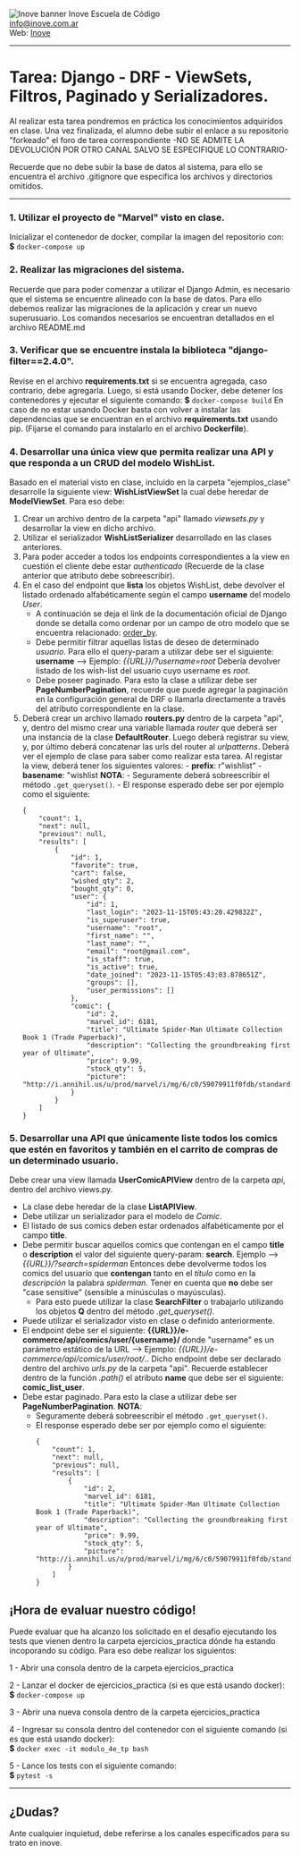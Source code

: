 ![Inove banner](/inove.jpg)
Inove Escuela de Código\
info@inove.com.ar\
Web: [Inove](http://inove.com.ar)

---
# Tarea: Django - DRF - ViewSets, Filtros, Paginado y Serializadores.

Al realizar esta tarea pondremos en práctica los conocimientos adquiridos en clase.
Una vez finalizada, el alumno debe subir el enlace a su repositorio "forkeado" el foro de tarea correspondiente -NO SE ADMITE LA DEVOLUCIÓN POR OTRO CANAL SALVO SE ESPECIFIQUE LO CONTRARIO- 

Recuerde que no debe subir la base de datos al sistema, para ello se encuentra el archivo .gitignore que especifica los archivos y directorios omitidos.

---


### 1. Utilizar el proyecto de "Marvel" visto en clase.
Inicializar el contenedor de docker, compilar la imagen del repositorio con:
**$** `docker-compose up` 


### 2. Realizar las migraciones del sistema.
Recuerde que para poder comenzar a utilizar el Django Admin, es necesario que el sistema se encuentre alineado con la base de datos. Para ello debemos realizar las migraciones de la aplicación y crear un nuevo superusuario.
Los comandos necesarios se encuentran detallados en el archivo README.md


### 3. Verificar que se encuentre instala la biblioteca "django-filter==2.4.0".
Revise en el archivo **requirements.txt** si se encuentra agregada, caso contrario,
debe agregarla. Luego, si está usando Docker, debe detener los contenedores y ejecutar el
siguiente comando:
**$** `docker-compose build`
En caso de no estar usando Docker basta con volver a instalar las dependencias que
se encuentran en el archivo **requirements.txt** usando pip. (Fijarse el comando para instalarlo en el archivo **Dockerfile**).


### 4. Desarrollar una única view que permita realizar una API y que responda a un CRUD del modelo WishList.
Basado en el material visto en clase, incluido en la carpeta "ejemplos_clase" desarrolle la siguiente view: **WishListViewSet** la cual debe heredar de **ModelViewSet**. Para eso debe:
  1) Crear un archivo dentro de la carpeta "api" llamado *viewsets.py* y desarrollar la view en dicho archivo.
  2) Utilizar el serializador **WishListSerializer** desarrollado en las clases anteriores.
  3) Para poder acceder a todos los endpoints correspondientes a la view en cuestión el cliente debe estar *authenticado* (Recuerde de la clase anterior que atributo debe sobreescribir).
  4) En el caso del endpoint que **lista** los objetos WishList, debe devolver el listado ordenado alfabéticamente según el campo **username** del modelo *User*.
     - A continuación se deja el link de la documentación oficial de Django donde se detalla como ordenar por un campo de otro modelo que se encuentra relacionado: [order_by](https://docs.djangoproject.com/en/3.2/ref/models/querysets/#order-by).
     - Debe permitir filtrar aquellas listas de deseo de determinado *usuario*. Para ello el query-param a utilizar debe ser el siguiente: **username** --> Ejemplo: *{{URL}}/?username=root* Debería devolver listado de los wish-list del usuario cuyo username es *root*.
     - Debe poseer paginado. Para esto la clase a utilizar debe ser **PageNumberPagination**, recuerde que puede agregar la paginación en la configuración general de DRF o llamarla directamente a través del atributo correspondiente en la clase.
  5) Deberá crear un archivo llamado **routers.py** dentro de la carpeta "api", y, dentro del mismo crear una variable llamada *router* que deberá ser una instancia de la clase **DefaultRouter**. Luego deberá registrar su view, y, por último deberá concatenar las urls del router al *urlpatterns*. Deberá ver el ejemplo de clase para saber como realizar esta tarea. Al registar la view, deberá tener los siguientes valores:
    - **prefix**: r"wishlist"
    - **basename**: "wishlist
  **NOTA**:
    - Seguramente deberá sobreescribir el método `.get_queryset()`.
    - El response esperado debe ser por ejemplo como el siguiente:
      ```
      {
          "count": 1,
          "next": null,
          "previous": null,
          "results": [
              {
                  "id": 1,
                  "favorite": true,
                  "cart": false,
                  "wished_qty": 2,
                  "bought_qty": 0,
                  "user": {
                      "id": 1,
                      "last_login": "2023-11-15T05:43:20.429832Z",
                      "is_superuser": true,
                      "username": "root",
                      "first_name": "",
                      "last_name": "",
                      "email": "root@gmail.com",
                      "is_staff": true,
                      "is_active": true,
                      "date_joined": "2023-11-15T05:43:03.878651Z",
                      "groups": [],
                      "user_permissions": []
                  },
                  "comic": {
                      "id": 2,
                      "marvel_id": 6181,
                      "title": "Ultimate Spider-Man Ultimate Collection Book 1 (Trade Paperback)",
                      "description": "Collecting the groundbreaking first year of Ultimate",
                      "price": 9.99,
                      "stock_qty": 5,
                      "picture": "http://i.annihil.us/u/prod/marvel/i/mg/6/c0/59079911f0fdb/standard_xlarge.jpg"
                  }
              }
          ]
      }
      ```


### 5. Desarrollar una API que únicamente liste todos los comics que estén en favoritos y también en el carrito de compras de un determinado usuario.
Debe crear una view llamada **UserComicAPIView** dentro de la carpeta *api*, dentro del archivo views.py.
- La clase debe heredar de la clase **ListAPIView**.
- Debe utilizar un serializador para el modelo de *Comic*.
- El listado de sus comics deben estar ordenados alfabéticamente por el campo **title**.
- Debe permitir buscar aquellos comics que contengan en el campo **title** o **description** el valor del siguiente query-param: **search**. Ejemplo --> *{{URL}}/?search=spiderman* Entonces debe devolverme todos los comics del usuario que **contengan** tanto en el *título* como en la *descripción* la palabra *spiderman*. Tener en cuenta que **no** debe ser "case sensitive" (sensible a minúsculas o mayúsculas).
  - Para esto puede utilizar la clase **SearchFilter** o trabajarlo utilizando los objetos **Q** dentro del método *.get_queryset().*
- Puede utilizar el serializador visto en clase o definido anteriormente.
- El endpoint debe ser el siguiente: **{{URL}}/e-commerce/api/comics/user/{username}/** donde "username" es un parámetro estático de la URL --> Ejemplo: *{{URL}}/e-commerce/api/comics/user/root/*.. Dicho endpoint debe ser declarado dentro del archivo *urls.py* de la carpeta "api". Recuerde establecer dentro de la función *.path()* el atributo **name** que debe ser el siguiente: **comic_list_user**.
- Debe estar paginado. Para esto la clase a utilizar debe ser **PageNumberPagination**.
**NOTA**:
  - Seguramente deberá sobreescribir el método `.get_queryset()`.
  - El response esperado debe ser por ejemplo como el siguiente:
    ```
    {
        "count": 1,
        "next": null,
        "previous": null,
        "results": [
            {
                "id": 2,
                "marvel_id": 6181,
                "title": "Ultimate Spider-Man Ultimate Collection Book 1 (Trade Paperback)",
                "description": "Collecting the groundbreaking first year of Ultimate",
                "price": 9.99,
                "stock_qty": 5,
                "picture": "http://i.annihil.us/u/prod/marvel/i/mg/6/c0/59079911f0fdb/standard_xlarge.jpg"
            }
        ]
    }
    ```




## ¡Hora de evaluar nuestro código!
Puede evaluar que ha alcanzo los solicitado en el desafio ejecutando los tests que vienen dentro la carpeta ejercicios_practica dónde ha estando incoporando su código. Para eso debe realizar los siguientos:

1 - Abrir una consola dentro de la carpeta ejercicios_practica

2 - Lanzar el docker de ejercicios_practica (si es que está usando docker):\
**$** `docker-compose up`

3 - Abrir una nueva consola dentro de la carpeta ejercicios_practica

4 - Ingresar su consola dentro del contenedor con el siguiente comando (si es que está usando docker):\
**$** `docker exec -it modulo_4e_tp bash`

5 - Lance los tests con el siguiente comando:\
**$** `pytest -s`

---

## ¿Dudas?
Ante cualquier inquietud, debe referirse a los canales especificados para su trato en inove.